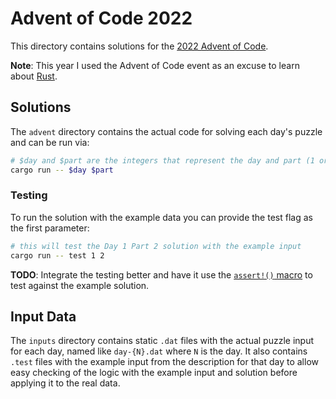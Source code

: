# Advent of Code 2022

This directory contains solutions for the [2022 Advent of Code](https://adventofcode.com/2022).

**Note**: This year I used the Advent of Code event as an excuse to learn about [Rust](https://www.rust-lang.org/).

## Solutions

The `advent` directory contains the actual code for solving each day's puzzle and can be run via:

```sh
# $day and $part are the integers that represent the day and part (1 or 2) that you would like to solve
cargo run -- $day $part
```

### Testing

To run the solution with the example data you can provide the test flag as the first parameter:

```sh
# this will test the Day 1 Part 2 solution with the example input
cargo run -- test 1 2
```

**TODO**: Integrate the testing better and have it use the [`assert!()` macro](https://doc.rust-lang.org/std/macro.assert.html) to test against the example solution.

## Input Data

The `inputs` directory contains static `.dat` files with the actual puzzle input for each day, named like `day-{N}.dat` where `N` is the day. It also contains `.test` files with the example input from the description for that day to allow easy checking of the logic with the example input and solution before applying it to the real data.


